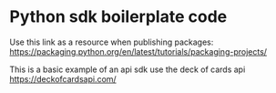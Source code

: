 # Python sdk boilerplate code

Use this link as a resource when publishing packages:
https://packaging.python.org/en/latest/tutorials/packaging-projects/

This is a basic example of an api sdk use the deck of cards api
https://deckofcardsapi.com/

